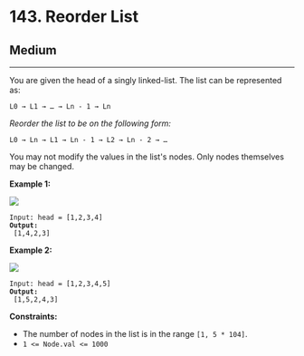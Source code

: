 # 143. Reorder List

## Medium

***

You are given the head of a singly linked-list. The list can be represented as:

```
L0 → L1 → … → Ln - 1 → Ln
```

_Reorder the list to be on the following form:_

```
L0 → Ln → L1 → Ln - 1 → L2 → Ln - 2 → …
```

You may not modify the values in the list's nodes. Only nodes themselves may be changed.

&#x20;

**Example 1:**

![](https://assets.leetcode.com/uploads/2021/03/04/reorder1linked-list.jpg)

<pre><code>Input: head = [1,2,3,4]
<strong>Output:
</strong> [1,4,2,3]</code></pre>

**Example 2:**

![](https://assets.leetcode.com/uploads/2021/03/09/reorder2-linked-list.jpg)

<pre><code>Input: head = [1,2,3,4,5]
<strong>Output:
</strong> [1,5,2,4,3]</code></pre>

&#x20;

**Constraints:**

* The number of nodes in the list is in the range `[1, 5 * 104]`.
* `1 <= Node.val <= 1000`
